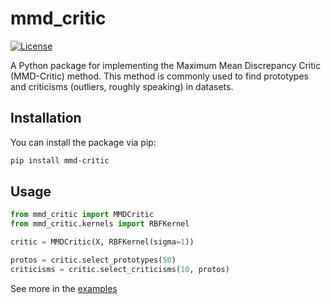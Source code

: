 # mmd_critic

[![License](https://img.shields.io/badge/license-MIT-blue.svg)](https://github.com/yourusername/mmd-critic/blob/main/LICENSE)

A Python package for implementing the Maximum Mean Discrepancy Critic (MMD-Critic) method. This method is commonly used to find prototypes and criticisms (outliers, roughly speaking) in datasets.

## Installation

You can install the package via pip:

```bash
pip install mmd-critic
```

## Usage

```python
from mmd_critic import MMDCritic
from mmd_critic.kernels import RBFKernel

critic = MMDCritic(X, RBFKernel(sigma=1))

protos = critic.select_prototypes(50)
criticisms = critic.select_criticisms(10, protos)
```

See more in the [examples](https://github.com/PhysBoom/mmd_critic/tree/main/examples)